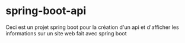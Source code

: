 # spring-boot-api
Ceci est un projet spring boot pour la création d'un api et d'afficher les informations sur un site web fait avec spring boot
